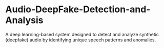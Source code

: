 # Audio-DeepFake-Detection-and-Analysis
A deep learning-based system designed to detect and analyze synthetic (deepfake) audio by identifying unique speech patterns and anomalies.
